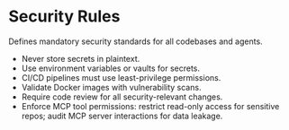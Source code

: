 # Security Rules

Defines mandatory security standards for all codebases and agents.

- Never store secrets in plaintext.
- Use environment variables or vaults for secrets.
- CI/CD pipelines must use least-privilege permissions.
- Validate Docker images with vulnerability scans.
- Require code review for all security-relevant changes.
- Enforce MCP tool permissions: restrict read-only access for sensitive repos; audit MCP server interactions for data leakage.
